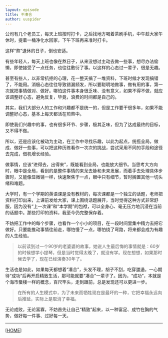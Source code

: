 ```yaml
---
layout: episode
title: 不凑合
author: uuspider
---
```

公司有几个老员工，每天上班按时打卡，之后找地方喝着茶刷手机，中午趁大家午休时，提着一桶净化水回家，下午下班再来准时打卡。

这样“熬”退休的日子，倒也安适。

有些年轻人，每天上班也像在熬日子，从来没想过主动去做一些事，想尽办法偷懒，即使接受了一点任务，也往往敷衍了事。以这样的心态过一辈子，很是无趣。

甚至有些人，以非常抗拒的心理，花一整天搞了一堆资料，下班时候才发现搞错了，不能用。消极心态往往导致错漏频发，所以要聪明地做事，做有用的事，第一次就把事情做对、做好。哪怕这件事本身很乏味、没有意义，如果不得不做，就应该调整好心态，避免反复，毕竟，浪费的时间都是自己的。

其实，我们大部分人的工作和兴趣都不是统一的，但是工作要干很多年，如果不能调整好心态，基本上每天都活在煎熬中。

即使我们兴趣中的事，也有很多环节、步骤，极其乏味，但为了达成最终的目标，又不得不做。

所以，还是应该化被动为主动，在工作中寻找乐趣，以此为起点，统揽全局，做成、做好一些事，可以把这种历练看作一次次的挑战，尝试采用不同的手段和途径去完成，借机增长经验。

做事情，应该“进得去，出得来”，既能看到全局，也能放大细节。当思考大方向时，眼中是全局，看到的是整件事情的来龙去脉和未来发展，而着手去处理具体步骤时，又能像显微镜一样，快速聚焦于一点，眼中只有细节，暂时搁置其他一切头绪和难题。

大学时，有一个学期的英语课是没有教材的，每次课都是一个独立的话题，老师把资料打印出来，上课前发给大家，课上围绕话题展开，当时觉得这种方式非常舒服，因为没有“上一次课”和“本学期”的包袱，可以全身心、毫无压力地沉浸在当前的话题中。那些打印的资料，我至今仍完整保存着。

不妨把工作中的每个步骤，也看作一个小小的项目，在一段时间里集中精力去把它做好。只要能推动事情往前走，哪怕慢了一点，哪怕绕了弯路，将来都会成为有趣的人生经验。

>以前读到过一个90岁的老婆婆的故事，她说人生最后悔的事情就是：60岁的时候想学小提琴，但是当时觉得太晚了，就没有学。现在想想，如果那时候去学了，现在已经演奏30年了。

生活也是如此，如果每天都想着“凑合”，头发不理，胡子不刮，吃穿邋遢，一心期待“成功”后再开启精致生活，那可能就要“凑合”一辈子了。因为，“成功”，本就是个海市蜃楼一样的概念，百尺竿头，走到跟前，总是发现还可以更进一步。

>在所有的人生模式中，为了未来而牺牲现在是最坏的一种，它把幸福永远向后推延，实际上是取消了幸福。

无论成败，无论富寡，不妨首先让自己“精致”起来，以一种富足、成竹在胸的气势，做好每一件事、过好每一天。

***

[[HOME][episode]]

[episode]:http://about.uuspider.com/2019/06/02/episodeindex.html
